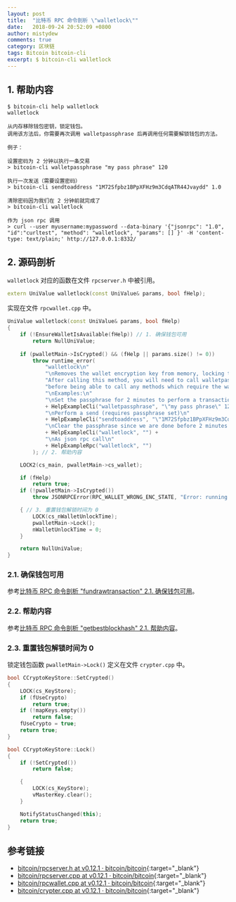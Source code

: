 ```yaml
---
layout: post
title:  "比特币 RPC 命令剖析 \"walletlock\""
date:   2018-09-24 20:52:09 +0800
author: mistydew
comments: true
category: 区块链
tags: Bitcoin bitcoin-cli
excerpt: $ bitcoin-cli walletlock
---
```

## 1. 帮助内容

```shell
$ bitcoin-cli help walletlock
walletlock

从内存移除钱包密钥，锁定钱包。
调用该方法后，你需要再次调用 walletpassphrase 后再调用任何需要解锁钱包的方法。

例子：

设置密码为 2 分钟以执行一条交易
> bitcoin-cli walletpassphrase "my pass phrase" 120

执行一次发送（需要设置密码）
> bitcoin-cli sendtoaddress "1M72Sfpbz1BPpXFHz9m3CdqATR44Jvaydd" 1.0

清除密码因为我们在 2 分钟前就完成了
> bitcoin-cli walletlock

作为 json rpc 调用
> curl --user myusername:mypassword --data-binary '{"jsonrpc": "1.0", "id":"curltest", "method": "walletlock", "params": [] }' -H 'content-type: text/plain;' http://127.0.0.1:8332/
```

## 2. 源码剖析

`walletlock` 对应的函数在文件 `rpcserver.h` 中被引用。

```cpp
extern UniValue walletlock(const UniValue& params, bool fHelp);
```

实现在文件 `rpcwallet.cpp` 中。

```cpp
UniValue walletlock(const UniValue& params, bool fHelp)
{
    if (!EnsureWalletIsAvailable(fHelp)) // 1. 确保钱包可用
        return NullUniValue;
    
    if (pwalletMain->IsCrypted() && (fHelp || params.size() != 0))
        throw runtime_error(
            "walletlock\n"
            "\nRemoves the wallet encryption key from memory, locking the wallet.\n"
            "After calling this method, you will need to call walletpassphrase again\n"
            "before being able to call any methods which require the wallet to be unlocked.\n"
            "\nExamples:\n"
            "\nSet the passphrase for 2 minutes to perform a transaction\n"
            + HelpExampleCli("walletpassphrase", "\"my pass phrase\" 120") +
            "\nPerform a send (requires passphrase set)\n"
            + HelpExampleCli("sendtoaddress", "\"1M72Sfpbz1BPpXFHz9m3CdqATR44Jvaydd\" 1.0") +
            "\nClear the passphrase since we are done before 2 minutes is up\n"
            + HelpExampleCli("walletlock", "") +
            "\nAs json rpc call\n"
            + HelpExampleRpc("walletlock", "")
        ); // 2. 帮助内容

    LOCK2(cs_main, pwalletMain->cs_wallet);

    if (fHelp)
        return true;
    if (!pwalletMain->IsCrypted())
        throw JSONRPCError(RPC_WALLET_WRONG_ENC_STATE, "Error: running with an unencrypted wallet, but walletlock was called.");

    { // 3. 重置钱包解锁时间为 0
        LOCK(cs_nWalletUnlockTime);
        pwalletMain->Lock();
        nWalletUnlockTime = 0;
    }

    return NullUniValue;
}
```

### 2.1. 确保钱包可用

参考[比特币 RPC 命令剖析 "fundrawtransaction" 2.1. 确保钱包可用](/blog/2018/07/bitcoin-rpc-command-fundrawtransaction.html#21-确保钱包可用)。

### 2.2. 帮助内容

参考[比特币 RPC 命令剖析 "getbestblockhash" 2.1. 帮助内容](/blog/2018/05/bitcoin-rpc-command-getbestblockhash.html#21-帮助内容)。

### 2.3. 重置钱包解锁时间为 0

锁定钱包函数 `pwalletMain->Lock()` 定义在文件 `crypter.cpp` 中。

```cpp
bool CCryptoKeyStore::SetCrypted()
{
    LOCK(cs_KeyStore);
    if (fUseCrypto)
        return true;
    if (!mapKeys.empty())
        return false;
    fUseCrypto = true;
    return true;
}

bool CCryptoKeyStore::Lock()
{
    if (!SetCrypted())
        return false;

    {
        LOCK(cs_KeyStore);
        vMasterKey.clear();
    }

    NotifyStatusChanged(this);
    return true;
}
```

## 参考链接

* [bitcoin/rpcserver.h at v0.12.1 · bitcoin/bitcoin](https://github.com/bitcoin/bitcoin/blob/v0.12.1/src/rpcserver.h){:target="_blank"}
* [bitcoin/rpcserver.cpp at v0.12.1 · bitcoin/bitcoin](https://github.com/bitcoin/bitcoin/blob/v0.12.1/src/rpcserver.cpp){:target="_blank"}
* [bitcoin/rpcwallet.cpp at v0.12.1 · bitcoin/bitcoin](https://github.com/bitcoin/bitcoin/blob/v0.12.1/src/wallet/rpcwallet.cpp){:target="_blank"}
* [bitcoin/crypter.cpp at v0.12.1 · bitcoin/bitcoin](https://github.com/bitcoin/bitcoin/blob/v0.12.1/src/wallet/crypter.cpp){:target="_blank"}
